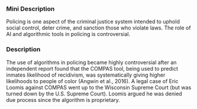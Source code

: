 ### Mini Description

Policing is one aspect of the criminal justice system intended to uphold social control, deter crime, and sanction those who violate laws. The role of AI and algorithmic tools in policing is controversial.

### Description

The use of algorithms in policing became highly controversial after an independent report found that the COMPAS tool, being used to predict inmates likelihood of recidivism, was systematically giving higher likelihoods to people of color (Angwin et al., 2016). A legal case of Eric Loomis against COMPAS went up to the Wisconsin Supreme Court (but was turned down by the U.S. Supreme Court). Loomis argued he was denied due process since the algorithm is proprietary.
